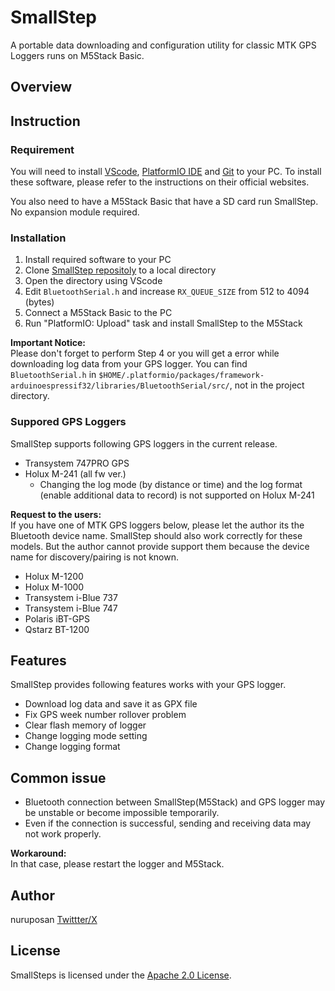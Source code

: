 # SmallStep

A portable data downloading and configuration utility for classic MTK GPS Loggers runs on M5Stack Basic.

## Overview

## Instruction

### Requirement

You will need to install [VScode](https://code.visualstudio.com/download), [PlatformIO IDE](https://platformio.org/install/) and [Git](https://git-scm.com/downloads) to your PC.
To install these software, please refer to the instructions on their official websites.

You also need to have a M5Stack Basic that have a SD card run SmallStep. No expansion module required.

### Installation

1. Install required software to your PC
2. Clone [SmallStep repositoly](https://github.com/nuruposan/SmallStep) to a local directory
3. Open the directory using VScode
4. Edit `BluetoothSerial.h` and increase `RX_QUEUE_SIZE` from 512 to 4094 (bytes)
5. Connect a M5Stack Basic to the PC
6. Run "PlatformIO: Upload" task and install SmallStep to the M5Stack

**Important Notice:**<br>
Please don't forget to perform Step 4 or you will get a error while downloading log data from your GPS logger.
You can find `BluetoothSerial.h` in `$HOME/.platformio/packages/framework-arduinoespressif32/libraries/BluetoothSerial/src/`, not in the project directory.

### Suppored GPS Loggers

SmallStep supports following GPS loggers in the current release.

- Transystem 747PRO GPS
- Holux M-241 (all fw ver.)
  - Changing the log mode (by distance or time) and the log format (enable additional data to record) is not supported on Holux M-241

**Request to the users:**<br>
If you have one of MTK GPS loggers below, please let the author its the Bluetooth device name.
SmallStep should also work correctly for these models.
But the author cannot provide support them because the device name for discovery/pairing is not known.

- Holux M-1200
- Holux M-1000
- Transystem i-Blue 737
- Transystem i-Blue 747
- Polaris iBT-GPS
- Qstarz BT-1200

## Features

SmallStep provides following features works with your GPS logger.

- Download log data and save it as GPX file
- Fix GPS week number rollover problem 
- Clear flash memory of logger 
- Change logging mode setting
- Change logging format

## Common issue

- Bluetooth connection between SmallStep(M5Stack) and GPS logger may be unstable or become impossible temporarily.
- Even if the connection is successful, sending and receiving data may not work properly.

**Workaround:**<br>
In that case, please restart the logger and M5Stack.

## Author

nuruposan [Twittter/X](https://x.com/yaeh77)

## License

SmallSteps is licensed under the [Apache 2.0 License](https://www.apache.org/licenses/LICENSE-2.0).


